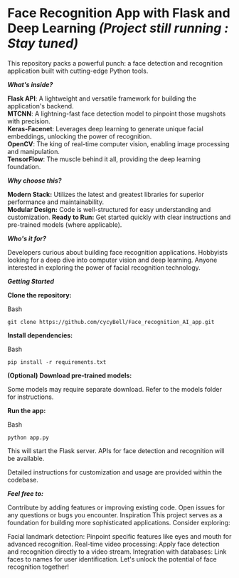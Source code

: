 # Face Recognition App with Flask and Deep Learning ***(Project still running : Stay tuned)***
This repository packs a powerful punch: a face detection and recognition application built with cutting-edge Python tools.

***What's inside?***

**Flask API**: A lightweight and versatile framework for building the application's backend.<br>
**MTCNN**: A lightning-fast face detection model to pinpoint those mugshots with precision.<br>
**Keras-Facenet**: Leverages deep learning to generate unique facial embeddings, unlocking the power of recognition.<br>
**OpenCV**: The king of real-time computer vision, enabling image processing and manipulation.<br>
**TensorFlow**: The muscle behind it all, providing the deep learning foundation.


***Why choose this?***

**Modern Stack:** Utilizes the latest and greatest libraries for superior performance and maintainability.<br>
**Modular Design:** Code is well-structured for easy understanding and customization.
**Ready to Run:** Get started quickly with clear instructions and pre-trained models (where applicable).


***Who's it for?***

Developers curious about building face recognition applications.
Hobbyists looking for a deep dive into computer vision and deep learning.
Anyone interested in exploring the power of facial recognition technology.

***Getting Started***


**Clone the repository:**

Bash
```
git clone https://github.com/cycyBell/Face_recognition_AI_app.git

```


**Install dependencies:**

Bash
```
pip install -r requirements.txt
```


**(Optional) Download pre-trained models:**

Some models may require separate download. Refer to the models folder for instructions.

**Run the app:**

Bash
```
python app.py
```

This will start the Flask server. APIs for face detection and recognition will be available.

Detailed instructions for customization and usage are provided within the codebase.

***Feel free to:***

Contribute by adding features or improving existing code.
Open issues for any questions or bugs you encounter.
Inspiration
This project serves as a foundation for building more sophisticated applications. Consider exploring:

Facial landmark detection: Pinpoint specific features like eyes and mouth for advanced recognition.
Real-time video processing: Apply face detection and recognition directly to a video stream.
Integration with databases: Link faces to names for user identification.
Let's unlock the potential of face recognition together!
